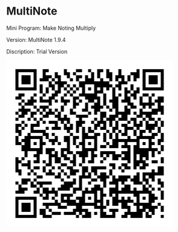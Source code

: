 # MultiNote
Mini Program: Make Noting Multiply

Version: MultiNote 1.9.4

Discription: Trial Version

![](https://github.com/iClassic-Live/MultiNote/blob/master/images/MultiNote%201.9.4.jpg?raw=true)
